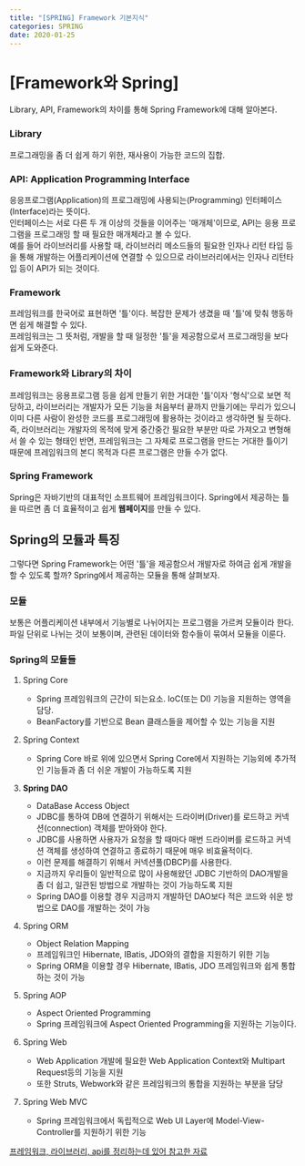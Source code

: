 ```yaml
---
title: "[SPRING] Framework 기본지식"
categories: SPRING
date: 2020-01-25
---
```


# [Framework와 Spring]
Library, API, Framework의 차이를 통해 Spring Framework에 대해 알아본다. 

### Library
프로그래밍을 좀 더 쉽게 하기 위한, 재사용이 가능한 코드의 집합.

### API: Application Programming Interface
응응프로그램(Application)의 프로그래밍에 사용되는(Programming) 인터페이스(Interface)라는 뜻이다.<br>인터페이스는 서로 다른 두 개 이상의 것들을 이어주는 '매개체'이므로, API는 응용 프로그램을 프로그래밍 할 때 필요한 매개체라고 볼 수 있다.<br> 예를 들어 라이브러리를 사용할 때, 라이브러리 메소드들의 필요한 인자나 리턴 타입 등을 통해 개발하는 어플리케이션에 연결할 수 있으므로 라이브러리에서는 인자나 리턴타입 등이 API가 되는 것이다.

### Framework
프레임워크를 한국어로 표현하면 '틀'이다. 복잡한 문제가 생겼을 때 '틀'에 맞춰 행동하면 쉽게 해결할 수 있다.<br>프레임워크는 그 뜻처럼, 개발을 할 때 일정한 '틀'을 제공함으로서 프로그래밍을 보다 쉽게 도와준다. 

### Framework와 Library의 차이
프레임워크는 응용프로그램 등을 쉽게 만들기 위한 거대한 '틀'이자 '형식'으로 보면 적당하고, 라이브러리는 개발자가 모든 기능을 처음부터 끝까지 만들기에는 무리가 있으니 이미 다른 사람이 완성한 코드를 프로그래밍에 활용하는 것이라고 생각하면 될 듯하다.<br>즉, 라이브러리는 개발자의 목적에 맞게 중간중간 필요한 부분만 따로 가져오고 변형해서 쓸 수 있는 형태인 반면, 프레임워크는 그 자체로 프로그램을 만드는 거대한 틀이기 때문에 프레임워크의 본디 목적과 다른 프로그램은 만들 수가 없다. 

### Spring Framework
Spring은 자바기반의 대표적인 소프트웨어 프레임워크이다. Spring에서 제공하는 틀을 따르면 좀 더 효율적이고 쉽게 **웹페이지**를 만들 수 있다.


## Spring의 모듈과 특징
그렇다면 Spring Framework는 어떤 '틀'을 제공함으서 개발자로 하여금 쉽게 개발을 할 수 있도록 할까? Spring에서 제공하는 모듈을 통해 살펴보자.

### 모듈
보통은 어플리케이션 내부에서 기능별로 나뉘어지는 프로그램을 가르켜 모듈이라 한다. 파일 단위로 나뉘는 것이 보통이며, 관련된 데이터와 함수들이 묶여서 모듈을 이룬다.

### Spring의 모듈들
1. Spring Core 
	- Spring 프레임워크의 근간이 되는요소. IoC(또는 DI) 기능을 지원하는 영역을 담당. 
	- BeanFactory를 기반으로 Bean 클래스들을 제어할 수 있는 기능을 지원

2.	Spring Context
	-	Spring Core 바로 위에 있으면서 Spring Core에서 지원하는 기능외에 추가적인 기능들과 좀 더 쉬운 개발이 가능하도록 지원

3.	**Spring DAO**
	- DataBase Access Object
	-	JDBC를 통하여 DB에 연결하기 위해서는 드라이버(Driver)를 로드하고 커넥션(connection) 객체를 받아와야 한다.
	- JDBC를 사용하면 사용자가 요청을 할 때마다 매번 드라이버를 로드하고 커넥션 객체를 생성하여 연결하고 종료하기 때문에 매우 비효율적이다.
	- 이런 문제를 해결하기 위해서 커넥션풀(DBCP)를 사용한다.
	- 지금까지 우리들이 일반적으로 많이 사용해왔던 JDBC 기반하의 DAO개발을 좀 더 쉽고, 일관된 방법으로 개발하는 것이 가능하도록 지원
	- Spring DAO를 이용할 경우 지금까지 개발하던 DAO보다 적은 코드와 쉬운 방법으로 DAO를 개발하는 것이 가능

4.	Spring ORM
	-	Object Relation Mapping
	-	프레임워크인 Hibernate, IBatis, JDO와의 결합을 지원하기 위한 기능
	-	Spring ORM을 이용할 경우 Hibernate, IBatis, JDO 프레임워크와 쉽게 통합하는 것이 가능

5.	Spring AOP
	- Aspect Oriented Programming
	-	Spring 프레임워크에 Aspect Oriented Programming을 지원하는 기능이다.

7.	Spring Web
	-	Web Application 개발에 필요한 Web Application Context와 Multipart Request등의 기능을 지원
	-	또한 Struts, Webwork와 같은 프레임워크의 통합을 지원하는 부분을 담당

8.	Spring Web MVC
	-	Spring 프레임워크에서 독립적으로 Web UI Layer에 Model-View-Controller를 지원하기 위한 기능


[프레임워크, 라이브러리, api를 정리하는데 있어 참고한 자료](https://eine.tistory.com/entry/라이브러리-API-ABI-뜻-비교-정리)

